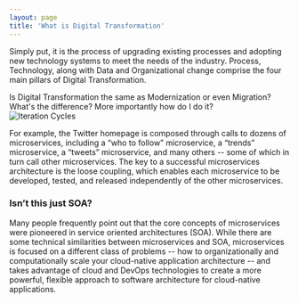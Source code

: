 ```yaml
---
layout: page
title: 'What is Digital Transformation'
---
```

Simply put, it is the process of upgrading existing processes and adopting new technology systems to meet the needs of the industry. Process, Technology, along with Data and Organizational change comprise the four main pillars of Digital Transformation. 

Is Digital Transformation the same as Modernization or even Migration? What's the difference? More importantly how do I do it?  
![Iteration Cycles]({{site.baseurl}}/images/iteration-cycles.png)

For example, the Twitter homepage is composed through calls to dozens of microservices, including a “who to follow” microservice, a “trends” microservice, a “tweets” microservice, and many others -- some of which in turn call other microservices. The key to a successful microservices architecture is the loose coupling, which enables each microservice to be developed, tested, and released independently of the other microservices.

### Isn’t this just SOA?

Many people frequently point out that the core concepts of microservices were pioneered in service oriented architectures (SOA). While there are some technical similarities between microservices and SOA, microservices is focused on a different class of problems -- how to organizationally and computationally scale your cloud-native application architecture -- and takes advantage of cloud and DevOps technologies to create a more powerful, flexible approach to software architecture for cloud-native applications.
